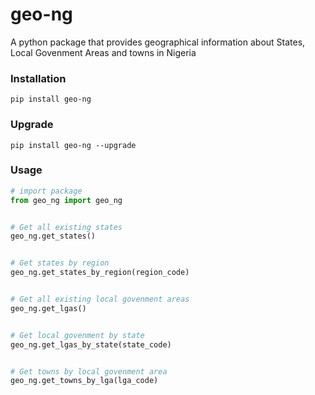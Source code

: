# geo-ng

A python package that provides geographical information about States, Local Govenment Areas and towns in Nigeria


### Installation
`pip install geo-ng`

### Upgrade
`pip install geo-ng --upgrade`

### Usage
```py
# import package
from geo_ng import geo_ng


# Get all existing states
geo_ng.get_states()


# Get states by region
geo_ng.get_states_by_region(region_code)


# Get all existing local govenment areas
geo_ng.get_lgas()


# Get local govenment by state
geo_ng.get_lgas_by_state(state_code)


# Get towns by local govenment area
geo_ng.get_towns_by_lga(lga_code)
```